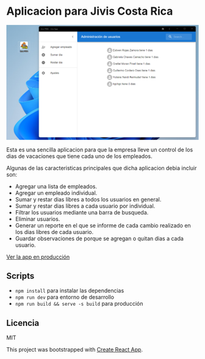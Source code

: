 # Aplicacion para Jivis Costa Rica

![Captura de la aplicacion](./.readme-app/captura%20app%20jivis.png)

Esta es una sencilla aplicacion para que la empresa lleve un control de los dias de vacaciones que tiene cada uno de los empleados. 

Algunas de las caracteristicas principales que dicha aplicacion debia incluir son:

* Agregar una lista de empleados.
* Agregar un empleado individual.
* Sumar y restar dias libres a todos los usuarios en general.
* Sumar y restar dias libres a cada usuario por individual.
* Filtrar los usuarios mediante una barra de busqueda.
* Eliminar usuarios.
* Generar un reporte en el que se informe de cada cambio realizado en los dias libres de cada usuario.
* Guardar observaciones de porque se agregan o quitan dias a cada usuario.

[Ver la app en producción](https://app-jivis.vercel.app)

## Scripts
* `npm install` para instalar las dependencias
* `npm run dev` para entorno de desarrollo
* `npm run build && serve -s build` para producción

## Licencia

MIT

This project was bootstrapped with [Create React App](https://github.com/facebook/create-react-app).


